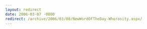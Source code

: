 ```yaml
---
layout: redirect
date: 2006-03-07 -0800
redirect: /archive/2006/03/08/NewWordOfTheDay-Whorosity.aspx/
---
```

